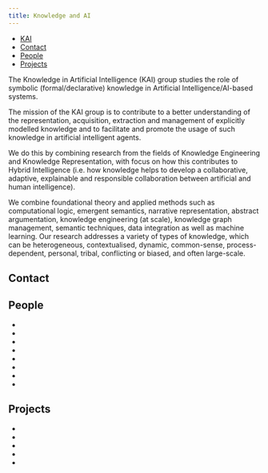 ```yaml
---
title: Knowledge and AI
---
```


<nav><ul>
<li class="home"><a href="/">KAI</a></li>
<li><a href="#contact">Contact</a></li>
<li><a href="#people">People</a></li>
<li><a href="#projects">Projects</a></li>
</ul></nav>

The Knowledge in Artificial Intelligence (KAI) group studies the role of symbolic (formal/declarative) knowledge in Artificial Intelligence/AI-based systems. 

The mission of the KAI group is to contribute to a better understanding of the representation, acquisition, extraction and management of explicitly modelled knowledge and to facilitate and promote the usage of such knowledge in artificial intelligent agents. 

We do this by combining research from the fields of Knowledge Engineering and Knowledge Representation, with focus on how this contributes to Hybrid Intelligence (i.e. how knowledge helps to develop a collaborative, adaptive, explainable and responsible collaboration between artificial and human intelligence).

We combine foundational theory and applied methods such as computational logic, emergent semantics, narrative representation, abstract argumentation, knowledge engineering (at scale), knowledge graph management, semantic techniques, data integration as well as machine learning. Our research addresses a variety of types of knowledge, which can be heterogeneous, contextualised, dynamic, common-sense, process-dependent, personal, tribal, conflicting or biased, and often large-scale.

## Contact


## People
- <img source="ilaria.png" width="200">
- <img source="stefan.png" width="200">
- <img source="lise.png" width="200">
- <img source="benno.png" width="200">
- <img source="mark.png" width="200">
- <img source="romana.png" width="200">
- <img source="loan.png" width="200">
- <img source="unmesh.png" width="200">

## Projects
- <img source="muhai.png" width="200">
- <img source="hybrid.png" width="200">
- <img source="discovery.png" width="200">
- <img source="coda.png" width="200">
- <img source="dreams.png" width="200">
